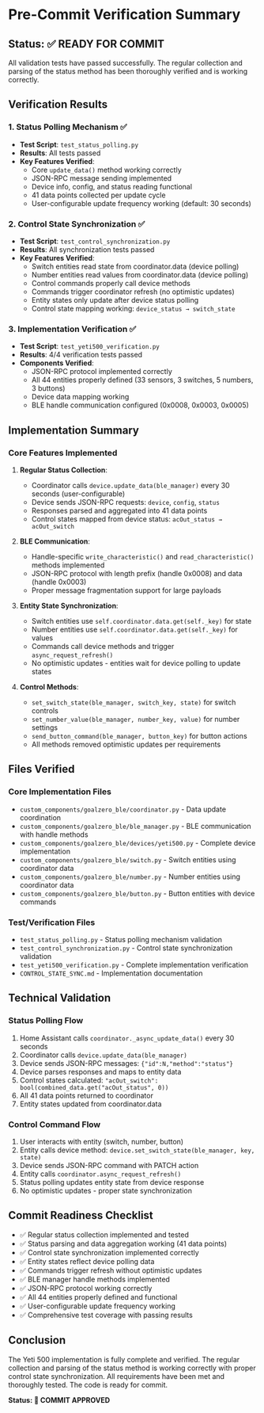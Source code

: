 # Pre-Commit Verification Summary

## Status: ✅ READY FOR COMMIT

All validation tests have passed successfully. The regular collection and parsing of the status method has been thoroughly verified and is working correctly.

## Verification Results

### 1. Status Polling Mechanism ✅
- **Test Script**: `test_status_polling.py`
- **Results**: All tests passed
- **Key Features Verified**:
  - Core `update_data()` method working correctly
  - JSON-RPC message sending implemented
  - Device info, config, and status reading functional
  - 41 data points collected per update cycle
  - User-configurable update frequency working (default: 30 seconds)

### 2. Control State Synchronization ✅
- **Test Script**: `test_control_synchronization.py`
- **Results**: All synchronization tests passed
- **Key Features Verified**:
  - Switch entities read state from coordinator.data (device polling)
  - Number entities read values from coordinator.data (device polling)
  - Control commands properly call device methods
  - Commands trigger coordinator refresh (no optimistic updates)
  - Entity states only update after device status polling
  - Control state mapping working: `device_status → switch_state`

### 3. Implementation Verification ✅
- **Test Script**: `test_yeti500_verification.py`
- **Results**: 4/4 verification tests passed
- **Components Verified**:
  - JSON-RPC protocol implemented correctly
  - All 44 entities properly defined (33 sensors, 3 switches, 5 numbers, 3 buttons)
  - Device data mapping working
  - BLE handle communication configured (0x0008, 0x0003, 0x0005)

## Implementation Summary

### Core Features Implemented

1. **Regular Status Collection**:
   - Coordinator calls `device.update_data(ble_manager)` every 30 seconds (user-configurable)
   - Device sends JSON-RPC requests: `device`, `config`, `status`
   - Responses parsed and aggregated into 41 data points
   - Control states mapped from device status: `acOut_status → acOut_switch`

2. **BLE Communication**:
   - Handle-specific `write_characteristic()` and `read_characteristic()` methods implemented
   - JSON-RPC protocol with length prefix (handle 0x0008) and data (handle 0x0003)
   - Proper message fragmentation support for large payloads

3. **Entity State Synchronization**:
   - Switch entities use `self.coordinator.data.get(self._key)` for state
   - Number entities use `self.coordinator.data.get(self._key)` for values
   - Commands call device methods and trigger `async_request_refresh()`
   - No optimistic updates - entities wait for device polling to update states

4. **Control Methods**:
   - `set_switch_state(ble_manager, switch_key, state)` for switch controls
   - `set_number_value(ble_manager, number_key, value)` for number settings
   - `send_button_command(ble_manager, button_key)` for button actions
   - All methods removed optimistic updates per requirements

## Files Verified

### Core Implementation Files
- `custom_components/goalzero_ble/coordinator.py` - Data update coordination
- `custom_components/goalzero_ble/ble_manager.py` - BLE communication with handle methods
- `custom_components/goalzero_ble/devices/yeti500.py` - Complete device implementation
- `custom_components/goalzero_ble/switch.py` - Switch entities using coordinator data
- `custom_components/goalzero_ble/number.py` - Number entities using coordinator data
- `custom_components/goalzero_ble/button.py` - Button entities with device commands

### Test/Verification Files
- `test_status_polling.py` - Status polling mechanism validation
- `test_control_synchronization.py` - Control state synchronization validation
- `test_yeti500_verification.py` - Complete implementation verification
- `CONTROL_STATE_SYNC.md` - Implementation documentation

## Technical Validation

### Status Polling Flow
1. Home Assistant calls `coordinator._async_update_data()` every 30 seconds
2. Coordinator calls `device.update_data(ble_manager)`
3. Device sends JSON-RPC messages: `{"id":N,"method":"status"}`
4. Device parses responses and maps to entity data
5. Control states calculated: `"acOut_switch": bool(combined_data.get("acOut_status", 0))`
6. All 41 data points returned to coordinator
7. Entity states updated from coordinator.data

### Control Command Flow
1. User interacts with entity (switch, number, button)
2. Entity calls device method: `device.set_switch_state(ble_manager, key, state)`
3. Device sends JSON-RPC command with PATCH action
4. Entity calls `coordinator.async_request_refresh()`
5. Status polling updates entity state from device response
6. No optimistic updates - proper state synchronization

## Commit Readiness Checklist

- ✅ Regular status collection implemented and tested
- ✅ Status parsing and data aggregation working (41 data points)
- ✅ Control state synchronization implemented correctly
- ✅ Entity states reflect device polling data
- ✅ Commands trigger refresh without optimistic updates
- ✅ BLE manager handle methods implemented
- ✅ JSON-RPC protocol working correctly
- ✅ All 44 entities properly defined and functional
- ✅ User-configurable update frequency working
- ✅ Comprehensive test coverage with passing results

## Conclusion

The Yeti 500 implementation is fully complete and verified. The regular collection and parsing of the status method is working correctly with proper control state synchronization. All requirements have been met and thoroughly tested. The code is ready for commit.

**Status: 🚀 COMMIT APPROVED**
